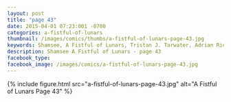 ```yaml
---
layout: post
title: "page 43"
date: 2015-04-01 07:23:001 -0700
categories: a-fistful-of-lunars
thumbnail: /images/comics/thumbs/a-fistful-of-lunars-page-43.jpg
keywords: Shamsee, A Fistful of Lunars, Tristan J. Tarwater, Adrian Ricker
description: Shamsee A Fistful of Lunars - page 43
facebook_type: 
facebook_image: /images/comics/a-fistful-of-lunars-page-43.jpg
---
```

{% include figure.html src="a-fistful-of-lunars-page-43.jpg" alt="A Fistful of Lunars Page 43" %}